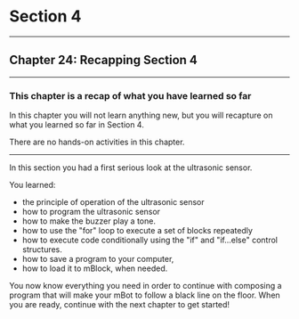 # Section 4

---

## Chapter 24: Recapping Section 4

---

### This chapter is a recap of what you have learned so far

In this chapter you will not learn anything new, but you will recapture on what you learned so far in Section 4.

There are no hands-on activities in this chapter.

---

In this section you had a first serious look at the ultrasonic sensor. 

You learned:

* the principle of operation of the ultrasonic sensor
* how to program the ultrasonic sensor
* how to make the buzzer play a tone.
* how to use the "for" loop to execute a set of blocks repeatedly
* how to execute code conditionally using the "if" and "if...else" control structures.
* how to save a program to your computer,
* how to load it to mBlock, when needed.

You now know everything you need in order to continue with composing a program that will make your mBot to follow a black line on the floor. When you are ready, continue with the next chapter to get started!




